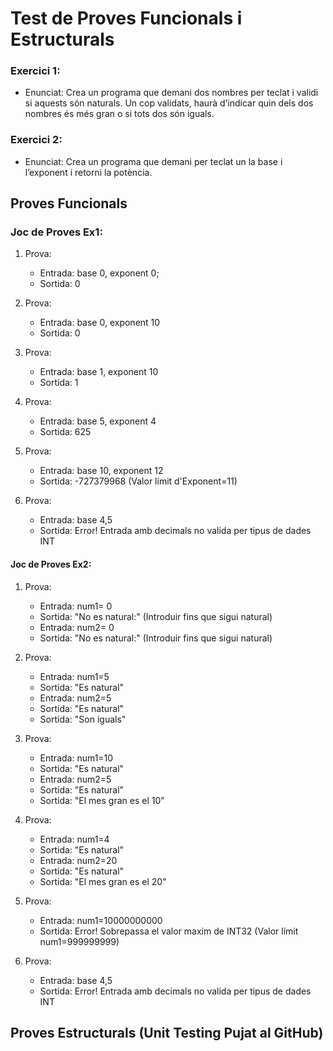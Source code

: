 # Test de Proves Funcionals  i Estructurals



### Exercici 1:
- Enunciat: Crea un programa que demani dos nombres per teclat i validi si aquests són naturals. Un cop validats, haurà d’indicar quin dels dos nombres és més gran o si tots dos són iguals.

### Exercici 2:
- Enunciat: Crea un programa que demani per teclat un la base i l’exponent i retorni la potència.

## Proves Funcionals

### Joc de Proves Ex1:

1. Prova:  
    - Entrada: base 0, exponent 0;
    - Sortida: 0


2. Prova:
    - Entrada: base 0, exponent 10
    - Sortida: 0

3. Prova:
    - Entrada: base 1, exponent 10
    - Sortida: 1

4. Prova:
    - Entrada: base 5, exponent 4
    - Sortida: 625

5. Prova:
    - Entrada: base 10, exponent 12
    - Sortida: -727379968 (Valor límit d'Exponent=11)

6. Prova:
    - Entrada: base 4,5
    - Sortida: Error! Entrada amb decimals no valida per tipus de dades INT



#### Joc de Proves Ex2:


1. Prova:
    - Entrada: num1= 0
    - Sortida: "No es natural:" (Introduir fins que sigui natural)
    - Entrada: num2= 0 
    - Sortida: "No es natural:" (Introduir fins que sigui natural)

2. Prova:
    - Entrada: num1=5
    - Sortida: "Es natural"
    - Entrada: num2=5
    - Sortida: "Es natural" 
    - Sortida: "Son iguals" 

3. Prova:
    - Entrada: num1=10
    - Sortida: "Es natural"
    - Entrada: num2=5
    - Sortida: "Es natural" 
    - Sortida: "El mes gran es el 10" 

4. Prova:
    - Entrada: num1=4
    - Sortida: "Es natural"
    - Entrada: num2=20
    - Sortida: "Es natural" 
    - Sortida: "El mes gran es el 20" 

5. Prova:
    - Entrada: num1=10000000000
    - Sortida: Error! Sobrepassa el valor maxim de INT32 (Valor límit num1=999999999)

6. Prova:
    - Entrada: base 4,5
    - Sortida: Error! Entrada amb decimals no valida per tipus de dades INT


## Proves Estructurals (Unit Testing Pujat al GitHub)
